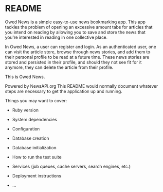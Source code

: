 # README
Owed News is a simple easy-to-use news bookmarking app. This app tackles the problem of opening an excessive amount tabs for articles that you intend on reading by allowing you to save and store the news that you're interested in reading in one collective place.  

In Owed News, a user can register and login. As an authenticated user, one can visit the article store, browse through news stories, and add them to their personal profile to be read at a future time. These news stories are stored and persisted in their profile, and should they not see fit for it anymore, they can delete the article from their profile.

This is Owed News. 

Powered by NewsAPI.org
This README would normally document whatever steps are necessary to get the
application up and running.

Things you may want to cover:

* Ruby version

* System dependencies

* Configuration

* Database creation

* Database initialization

* How to run the test suite

* Services (job queues, cache servers, search engines, etc.)

* Deployment instructions

* ...
